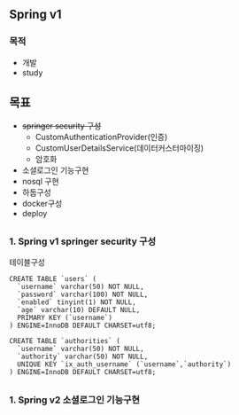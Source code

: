 ## Spring v1

### 목적
* 개발
* study

## 목표
* ~~springer security 구성~~
  * CustomAuthenticationProvider(인증)
  * CustomUserDetailsService(데이터커스터마이징)
  * 암호화
* 소셜로그인 기능구현
* nosql 구현
* 하둡구성
* docker구성
* deploy

##
### 1. Spring v1 springer security 구성
테이블구성
```
CREATE TABLE `users` (
  `username` varchar(50) NOT NULL,
  `password` varchar(100) NOT NULL,
  `enabled` tinyint(1) NOT NULL,
  `age` varchar(10) DEFAULT NULL,
  PRIMARY KEY (`username`)
) ENGINE=InnoDB DEFAULT CHARSET=utf8;

CREATE TABLE `authorities` (
  `username` varchar(50) NOT NULL,
  `authority` varchar(50) NOT NULL,
  UNIQUE KEY `ix_auth_username` (`username`,`authority`)
) ENGINE=InnoDB DEFAULT CHARSET=utf8;
```
## 
### 1. Spring v2 소셜로그인 기능구현